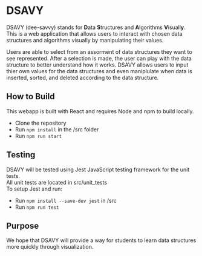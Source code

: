 # DSAVY

DSAVY (dee-savvy) stands for **D**ata **S**tructures and **A**lgorithms **V**isuall**y**. This is a web application that allows users to interact with chosen data structures and algorithms visually by manipulating their values.

Users are able to select from an assorment of data structures they want to see represented. After a selection is made, the user can play with the data structure to better understand how it works. DSAVY allows users to input thier own values for the data structures and even maniplulate when data is inserted, sorted, and deleted according to the data structure. 

## How to Build
This webapp is built with React and requires Node and npm to build locally.
* Clone the repository 
* Run `npm install` in the /src folder
* Run `npm run start`

## Testing
DSAVY will be tested using Jest JavaScript testing framework for the unit tests.  
All unit tests are located in src/unit_tests  
To setup Jest and run:
* Run `npm install --save-dev jest` in /src
* Run `npm run test`
 
## Purpose
We hope that DSAVY will provide a way for students to learn data structures more quickly through visualization. 